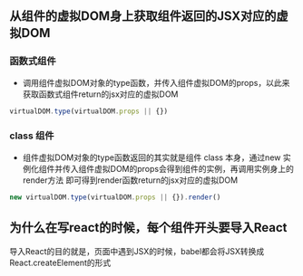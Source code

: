 ## 从组件的虚拟DOM身上获取组件返回的JSX对应的虚拟DOM

### 函数式组件

- 调用组件虚拟DOM对象的type函数，并传入组件虚拟DOM的props，以此来获取函数式组件return的jsx对应的虚拟DOM

```javascript
virtualDOM.type(virtualDOM.props || {})
```

### class 组件

- 组件虚拟DOM对象的type函数返回的其实就是组件 class 本身，通过new 实例化组件并传入组件虚拟DOM的props会得到组件的实例，再调用实例身上的render方法 即可得到render函数return的jsx对应的虚拟DOM

```javascript
new virtualDOM.type(virtualDOM.props || {}).render()
```

## 为什么在写react的时候，每个组件开头要导入React

导入React的目的就是，页面中遇到JSX的时候，babel都会将JSX转换成React.createElement的形式